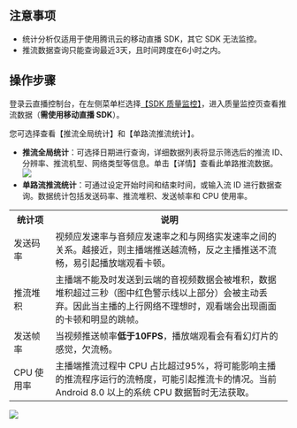 ## 注意事项
- 统计分析仅适用于使用腾讯云的移动直播 SDK，其它 SDK 无法监控。
- 推流数据查询只能查询最近3天，且时间跨度在6小时之内。

## 操作步骤

登录云直播控制台，在左侧菜单栏选择[【SDK 质量监控】](https://console.cloud.tencent.com/live/livesdk)，进入质量监控页查看推流数据（**需使用移动直播 SDK**）。

您可选择查看【推流全局统计】和【单路流推流统计】。

- **推流全局统计**：可选择日期进行查询，详细数据列表将显示筛选后的推流 ID、分辨率、推流机型、网络类型等信息。单击【详情】查看此单路推流数据。
![](https://main.qcloudimg.com/raw/2f74fbc704afbff72955d10fd5eafcda.png)
- **单路流推流统计**：可通过设定开始时间和结束时间，或输入流 ID 进行数据查询。数据统计包括发送码率、推流堆积、发送帧率和 CPU 使用率。
<table>
<tr><th width="15%">统计项</th><th>说明</th></tr>
<tr>
<td>发送码率</td>
<td>视频应发速率与音频应发速率之和与网络实发速率之间的关系。越接近，则主播端推送越流畅，反之主播推送不流畅，易引起播放端观看卡顿。</td>
</tr>
<tr>
<td>推流堆积</td>
<td>主播端不能及时发送到云端的音视频数据会被堆积，数据堆积超过三秒（图中红色警示线以上部分）会被主动丢弃。因此当主播的上行网络不理想时，观看端会出现画面的卡顿和明显的跳帧。</td>
</tr>
<tr>
<td>发送帧率</td>
<td>当视频推送帧率<b>低于10FPS</b>，播放端观看会有看幻灯片的感觉，欠流畅。</td>
</tr>
<tr>
<td>CPU 使用率</td>
<td>主播端推流过程中 CPU 占比超过95%，将可能影响主播的推流程序运行的流畅度，可能引起推流卡的情况。当前 Android 8.0 以上的系统 CPU 数据暂时无法获取。</td>
</tr></table>
<img src="https://main.qcloudimg.com/raw/6211be61026338d00eea55a471fe96fc.png">
